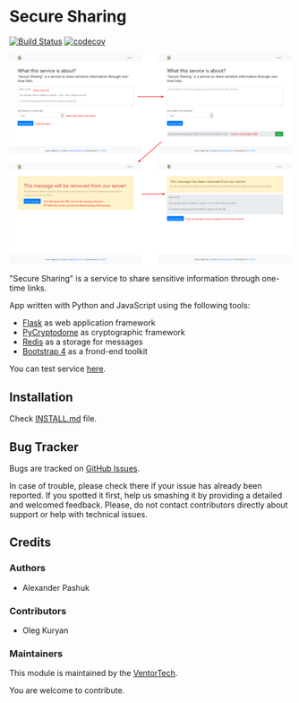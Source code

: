 # Secure Sharing

[![Build Status](https://travis-ci.com/ventor-tech/secure-sharing.svg?branch=master)](https://travis-ci.com/ventor-tech/secure-sharing)
[![codecov](https://codecov.io/gh/ventor-tech/secure-sharing/branch/master/graph/badge.svg)](https://codecov.io/gh/ventor-tech/secure-sharing)

<a href="/docs/images/screenshots.png"><img src="docs/images/screenshots.png"></a>

"Secure Sharing" is a service to share sensitive information through one-time links.

App written with Python and JavaScript using the following tools:
* [Flask](https://palletsprojects.com/p/flask/) as web application framework
* [PyCryptodome](https://pycryptodome.readthedocs.io/en/latest/index.html) as cryptographic framework
* [Redis](https://redis.io/) as a storage for messages
* [Bootstrap 4](https://getbootstrap.com/) as a frond-end toolkit

You can test service [here](https://share.ventor.tech).

## Installation

Check [INSTALL.md](INSTALL.md) file.

## Bug Tracker

Bugs are tracked on [GitHub Issues](https://github.com/ventor-tech/secure-sharing/issues).

In case of trouble, please check there if your issue has already been reported.
If you spotted it first, help us smashing it by providing a detailed and welcomed
feedback. Please, do not contact contributors directly about support or help
with technical issues.

## Credits

### Authors

* Alexander Pashuk

### Contributors

* Oleg Kuryan

### Maintainers

This module is maintained by the [VentorTech](https://ventor.tech).

You are welcome to contribute.
